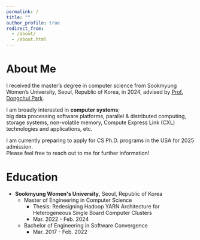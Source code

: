 ```yaml
---
permalink: /
title: ""
author_profile: true
redirect_from:
  - /about/
  - /about.html
---
```

About Me
=====
I received the master’s degree in computer science from Sookmyung Women’s University, Seoul, Republic of Korea, in 2024, advised by [Prof. Dongchul Park](http://bigdata.cau.ac.kr/).

I am broadly interested in **computer systems**; <br />
big data processing software platforms, parallel & distributed computing, storage systems, non-volatile memory, Compute Express Link (CXL) technologies and applications, etc.

I am currently preparing to apply for CS Ph.D. programs in the USA for 2025 admission. <br />
Please feel free to reach out to me for further information!

Education
=====
* **Sookmyung Women's University**, Seoul, Republic of Korea
  * Master of Engineering in Computer Science
    * Thesis: Redesigning Hadoop YARN Architecture for Heterogeneous Single Board Computer Clusters
    * Mar. 2022 - Feb. 2024
  * Bachelor of Engineering in Software Convergence
    * Mar. 2017 - Feb. 2022
